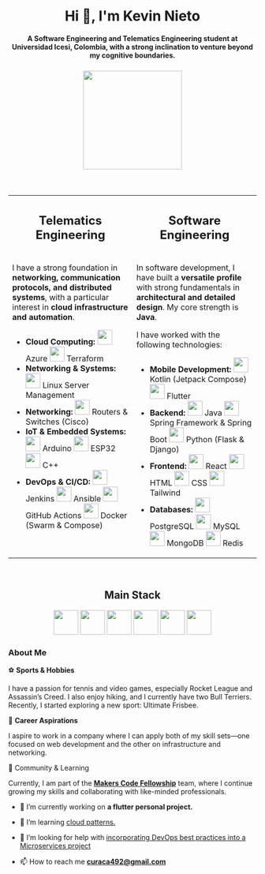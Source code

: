 
<h1 align="center">Hi 👋, I'm Kevin Nieto

</h1>



<h4 align="center">A Software Engineering and Telematics Engineering student at <b>Universidad Icesi, Colombia</b>, with a strong inclination to venture beyond my cognitive boundaries.</h4>

<p align="center">
  <img src="https://github.com/user-attachments/assets/051734b0-3c8c-44bd-9ee4-fe2f1e8b0504" width="200" style="margin: 5px;"/>
</p>

<br/>

<table>
  <tr>
    <td align="center"><h2>Telematics Engineering</h2></td>
    <td align="center"><h2>Software Engineering</h2></td>
  </tr>
  <tr>
    <td width="50%" valign="top">
      <p>I have a strong foundation in <b>networking, communication protocols, and distributed systems</b>, with a particular interest in <b>cloud infrastructure and automation</b>.</p>
      <ul>
        <li>
          <b>Cloud Computing:</b>  
          <img src="https://cdn.jsdelivr.net/gh/devicons/devicon/icons/azure/azure-original.svg" width="30"/> Azure  
          <img src="https://cdn.jsdelivr.net/gh/devicons/devicon/icons/terraform/terraform-original.svg" width="30"/> Terraform  
        </li>
        <li>
          <b>Networking & Systems:</b>  
          <img src="https://cdn.jsdelivr.net/gh/devicons/devicon/icons/linux/linux-original.svg" width="30"/> Linux Server Management  
        </li>
        <li>
          <b>Networking:</b>  
          <img src="https://github.com/user-attachments/assets/347ce8eb-fa6d-4416-97a5-e2d5755ae125" width="30"/> Routers & Switches (Cisco)  
        </li>
        <li>
          <b>IoT & Embedded Systems:</b>  
          <img src="https://cdn.jsdelivr.net/gh/devicons/devicon/icons/arduino/arduino-original.svg" width="30"/> Arduino  
          <img src="https://github.com/user-attachments/assets/d5b98e52-456e-431a-9fb6-f8bd38915052" width="30"/> ESP32  
          <img src="https://cdn.jsdelivr.net/gh/devicons/devicon/icons/cplusplus/cplusplus-original.svg" width="30"/> C++  
        </li>
        <li>
          <b>DevOps & CI/CD:</b>  
          <img src="https://cdn.jsdelivr.net/gh/devicons/devicon/icons/jenkins/jenkins-original.svg" width="30"/> Jenkins  
          <img src="https://cdn.jsdelivr.net/gh/devicons/devicon/icons/ansible/ansible-original.svg" width="30"/> Ansible  
          <img src="https://cdn.jsdelivr.net/gh/devicons/devicon/icons/github/github-original.svg" width="30"/> GitHub Actions  
          <img src="https://cdn.jsdelivr.net/gh/devicons/devicon/icons/docker/docker-original.svg" width="30"/> Docker (Swarm & Compose)  
        </li>
      </ul>
    </td>
    <td width="50%" valign="top">
      <p>In software development, I have built a <b>versatile profile</b> with strong fundamentals in <b>architectural and detailed design</b>. My core strength is <b>Java</b>.</p>
      <p>I have worked with the following technologies:</p>
      <ul>
        <li>
          <b>Mobile Development:</b>  
          <img src="https://cdn.jsdelivr.net/gh/devicons/devicon/icons/kotlin/kotlin-original.svg" width="30"/> Kotlin (Jetpack Compose)  
          <img src="https://cdn.jsdelivr.net/gh/devicons/devicon/icons/flutter/flutter-original.svg" width="30"/> Flutter  
        </li>
        <li>
          <b>Backend:</b>  
          <img src="https://cdn.jsdelivr.net/gh/devicons/devicon/icons/java/java-original.svg" width="30"/> Java  
          <img src="https://cdn.jsdelivr.net/gh/devicons/devicon/icons/spring/spring-original.svg" width="30"/> Spring Framework & Spring Boot  
          <img src="https://cdn.jsdelivr.net/gh/devicons/devicon/icons/python/python-original.svg" width="30"/> Python (Flask & Django)  
        </li>
        <li>
          <b>Frontend:</b>  
          <img src="https://cdn.jsdelivr.net/gh/devicons/devicon/icons/react/react-original.svg" width="30"/> React  
          <img src="https://cdn.jsdelivr.net/gh/devicons/devicon/icons/html5/html5-original.svg" width="30"/> HTML  
          <img src="https://cdn.jsdelivr.net/gh/devicons/devicon/icons/css3/css3-original.svg" width="30"/> CSS  
          <img src="https://github.com/user-attachments/assets/18c25cb9-f147-449f-9cf8-6da54234617f" width="30" /> Tailwind
        </li>
        <li>
          <b>Databases:</b>  
          <img src="https://cdn.jsdelivr.net/gh/devicons/devicon/icons/postgresql/postgresql-original.svg" width="30"/> PostgreSQL  
          <img src="https://cdn.jsdelivr.net/gh/devicons/devicon/icons/mysql/mysql-original.svg" width="30"/> MySQL  
          <img src="https://cdn.jsdelivr.net/gh/devicons/devicon/icons/mongodb/mongodb-original.svg" width="30"/> MongoDB  
          <img src="https://cdn.jsdelivr.net/gh/devicons/devicon/icons/redis/redis-original.svg" width="30"/> Redis  
        </li>
      </ul>
    </td>
  </tr>
</table>

<br/>

<h2 align="center">Main Stack</h1>

<p align="center">
  <img src="https://cdn.jsdelivr.net/gh/devicons/devicon/icons/react/react-original.svg" width="50"/>  
  <img src="https://cdn.jsdelivr.net/gh/devicons/devicon/icons/spring/spring-original.svg" width="50"/>  
  <img src="https://cdn.jsdelivr.net/gh/devicons/devicon/icons/docker/docker-original.svg" width="50"/>  
  <img src="https://cdn.jsdelivr.net/gh/devicons/devicon/icons/postgresql/postgresql-original.svg" width="50"/>  
  <img src="https://github.com/user-attachments/assets/18c25cb9-f147-449f-9cf8-6da54234617f" width="50"/>  
  <img src="https://cdn.jsdelivr.net/gh/devicons/devicon/icons/github/github-original.svg" width="50"/>  
</p>


### About Me

⚽ **Sports & Hobbies**

I have a passion for tennis and video games, especially Rocket League and Assassin’s Creed. I also enjoy hiking, and I currently have two Bull Terriers. Recently, I started exploring a new sport: Ultimate Frisbee.

💼 **Career Aspirations**

I aspire to work in a company where I can apply both of my skill sets—one focused on web development and the other on infrastructure and networking.

🚀 Community & Learning

Currently, I am part of the [**Makers Code Fellowship**](https://makers.ngo/) team, where I continue growing my skills and collaborating with like-minded professionals.

- 🔭 I’m currently working on **a flutter personal project.**

- 👯 I’m learning [cloud patterns.](https://github.com/kira0826/queueBasedLoadLeveling-)

- 🤝 I’m looking for help with [incorporating DevOps best practices into a Microservices project](https://github.com/kira0826/microservice-app-example)

- 📫 How to reach me **curaca492@gmail.com**
